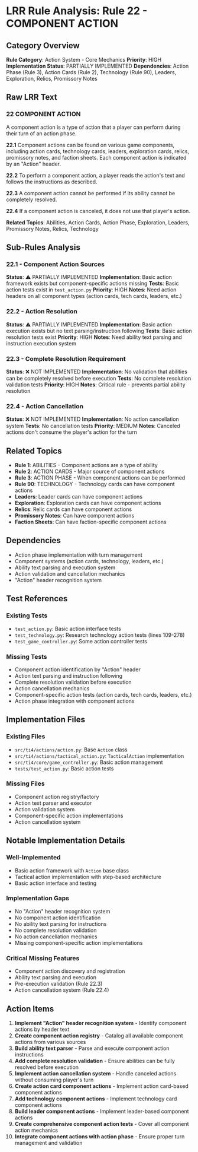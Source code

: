 # LRR Rule Analysis: Rule 22 - COMPONENT ACTION

## Category Overview
**Rule Category**: Action System - Core Mechanics
**Priority**: HIGH
**Implementation Status**: PARTIALLY IMPLEMENTED
**Dependencies**: Action Phase (Rule 3), Action Cards (Rule 2), Technology (Rule 90), Leaders, Exploration, Relics, Promissory Notes

## Raw LRR Text

### 22 COMPONENT ACTION
A component action is a type of action that a player can perform during their turn of an action phase.

**22.1** Component actions can be found on various game components, including action cards, technology cards, leaders, exploration cards, relics, promissory notes, and faction sheets. Each component action is indicated by an "Action" header.

**22.2** To perform a component action, a player reads the action's text and follows the instructions as described.

**22.3** A component action cannot be performed if its ability cannot be completely resolved.

**22.4** If a component action is canceled, it does not use that player's action.

**Related Topics**: Abilities, Action Cards, Action Phase, Exploration, Leaders, Promissory Notes, Relics, Technology

## Sub-Rules Analysis

### 22.1 - Component Action Sources
**Status**: ⚠️ PARTIALLY IMPLEMENTED
**Implementation**: Basic action framework exists but component-specific actions missing
**Tests**: Basic action tests exist in `test_action.py`
**Priority**: HIGH
**Notes**: Need action headers on all component types (action cards, tech cards, leaders, etc.)

### 22.2 - Action Resolution
**Status**: ⚠️ PARTIALLY IMPLEMENTED
**Implementation**: Basic action execution exists but no text parsing/instruction following
**Tests**: Basic action resolution tests exist
**Priority**: HIGH
**Notes**: Need ability text parsing and instruction execution system

### 22.3 - Complete Resolution Requirement
**Status**: ❌ NOT IMPLEMENTED
**Implementation**: No validation that abilities can be completely resolved before execution
**Tests**: No complete resolution validation tests
**Priority**: HIGH
**Notes**: Critical rule - prevents partial ability resolution

### 22.4 - Action Cancellation
**Status**: ❌ NOT IMPLEMENTED
**Implementation**: No action cancellation system
**Tests**: No cancellation tests
**Priority**: MEDIUM
**Notes**: Canceled actions don't consume the player's action for the turn

## Related Topics
- **Rule 1**: ABILITIES - Component actions are a type of ability
- **Rule 2**: ACTION CARDS - Major source of component actions
- **Rule 3**: ACTION PHASE - When component actions can be performed
- **Rule 90**: TECHNOLOGY - Technology cards can have component actions
- **Leaders**: Leader cards can have component actions
- **Exploration**: Exploration cards can have component actions
- **Relics**: Relic cards can have component actions
- **Promissory Notes**: Can have component actions
- **Faction Sheets**: Can have faction-specific component actions

## Dependencies
- Action phase implementation with turn management
- Component systems (action cards, technology, leaders, etc.)
- Ability text parsing and execution system
- Action validation and cancellation mechanics
- "Action" header recognition system

## Test References

### Existing Tests
- `test_action.py`: Basic action interface tests
- `test_technology.py`: Research technology action tests (lines 109-278)
- `test_game_controller.py`: Some action controller tests

### Missing Tests
- Component action identification by "Action" header
- Action text parsing and instruction following
- Complete resolution validation before execution
- Action cancellation mechanics
- Component-specific action tests (action cards, tech cards, leaders, etc.)
- Action phase integration with component actions

## Implementation Files

### Existing Files
- `src/ti4/actions/action.py`: Base `Action` class
- `src/ti4/actions/tactical_action.py`: `TacticalAction` implementation
- `src/ti4/core/game_controller.py`: Basic action management
- `tests/test_action.py`: Basic action tests

### Missing Files
- Component action registry/factory
- Action text parser and executor
- Action validation system
- Component-specific action implementations
- Action cancellation system

## Notable Implementation Details

### Well-Implemented
- Basic action framework with `Action` base class
- Tactical action implementation with step-based architecture
- Basic action interface and testing

### Implementation Gaps
- No "Action" header recognition system
- No component action identification
- No ability text parsing for instructions
- No complete resolution validation
- No action cancellation mechanics
- Missing component-specific action implementations

### Critical Missing Features
- Component action discovery and registration
- Ability text parsing and execution
- Pre-execution validation (Rule 22.3)
- Action cancellation system (Rule 22.4)

## Action Items

1. **Implement "Action" header recognition system** - Identify component actions by header text
2. **Create component action registry** - Catalog all available component actions from various sources
3. **Build ability text parser** - Parse and execute component action instructions
4. **Add complete resolution validation** - Ensure abilities can be fully resolved before execution
5. **Implement action cancellation system** - Handle canceled actions without consuming player's turn
6. **Create action card component actions** - Implement action card-based component actions
7. **Add technology component actions** - Implement technology card component actions
8. **Build leader component actions** - Implement leader-based component actions
9. **Create comprehensive component action tests** - Cover all component action mechanics
10. **Integrate component actions with action phase** - Ensure proper turn management and validation

